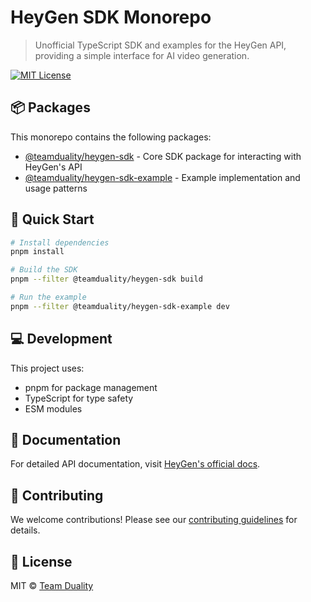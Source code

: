 # HeyGen SDK Monorepo

> Unofficial TypeScript SDK and examples for the HeyGen API, providing a simple interface for AI video generation.

[![MIT License](https://img.shields.io/badge/license-MIT-blue.svg)](LICENSE)

## 📦 Packages

This monorepo contains the following packages:

- [@teamduality/heygen-sdk](./packages/sdk/README.md) - Core SDK package for interacting with HeyGen's API
- [@teamduality/heygen-sdk-example](./packages/example) - Example implementation and usage patterns

## 🚀 Quick Start

```bash
# Install dependencies
pnpm install

# Build the SDK
pnpm --filter @teamduality/heygen-sdk build

# Run the example
pnpm --filter @teamduality/heygen-sdk-example dev
```

## 💻 Development

This project uses:

- pnpm for package management
- TypeScript for type safety
- ESM modules

## 📖 Documentation

For detailed API documentation, visit [HeyGen's official docs](https://docs.heygen.com).

## 🤝 Contributing

We welcome contributions! Please see our [contributing guidelines](CONTRIBUTING.md) for details.

## 📄 License

MIT © [Team Duality](https://github.com/teamduality)
